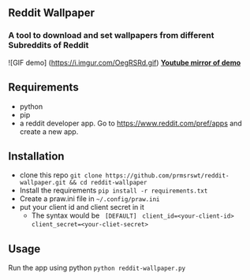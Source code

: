 ## Reddit Wallpaper

### A tool to download and set wallpapers from different Subreddits of Reddit

![GIF demo] (https://i.imgur.com/OegRSRd.gif)
[**Youtube mirror of demo**](https://youtu.be/XNjiX8mj3uo) 

## Requirements
- python
- pip
- a reddit developer app. Go to https://www.reddit.com/pref/apps and create a new app.

## Installation
- clone this repo `git clone https://github.com/prmsrswt/reddit-wallpaper.git && cd reddit-wallpaper`
- Install the requirements `pip install -r requirements.txt`
- Create a praw.ini file in `~/.config/praw.ini`
- put your client id and client secret in it
    - The syntax would be
   ` [DEFAULT]`
   ` client_id=<your-client-id>`
    `client_secret=<your-cliet-secret>`
    

## Usage

Run the app using python `python reddit-wallpaper.py`
